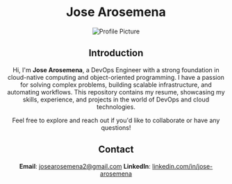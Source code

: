 <div align="center">

# Jose Arosemena 

<img src=".ProHeadshot.jfif" alt="Profile Picture" />

## Introduction

Hi, I'm **Jose Arosemena**, a DevOps Engineer with a strong foundation in cloud-native computing and object-oriented programming. I have a passion for solving complex problems, building scalable infrastructure, and automating workflows. This repository contains my resume, showcasing my skills, experience, and projects in the world of DevOps and cloud technologies.

Feel free to explore and reach out if you'd like to collaborate or have any questions!

## Contact

**Email**: josearosemena2@gmail.com
**LinkedIn**: [linkedin.com/in/jose-arosemena](https://www.linkedin.com/in/jose-arosemena/)



</div>
